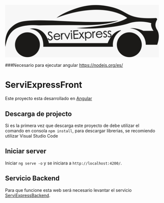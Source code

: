 ![](https://github.com/juliojimenez-98/ServiExpressFront/blob/master/logo.jpg?raw=true)

###Necesario para ejecutar angular https://nodejs.org/es/

# ServiExpressFront

Este proyecto esta desarrollado en [Angular](https://angular.io/)

## Descarga de projecto

Si es la primera vez que descarga este proyecto de debe utilizar el comando en consola `npm install`, para descargar librerias, se recomiendo utilizar Visual Studio Code

## Iniciar server

Iniciar `ng serve -o` y se iniciara a `http://localhost:4200/`.


## Servicio Backend
Para que funcione esta web será necesario levantar el servicio [ServiExpressBackend](https://github.com/Dams2018/ServiExpressBackend.git).
